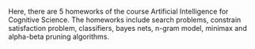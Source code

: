 Here, there are 5 homeworks of the course Artificial Intelligence for Cognitive Science. The homeworks include search problems, constrain satisfaction problem, classifiers, bayes nets, n-gram model, minimax and alpha-beta pruning algorithms.
